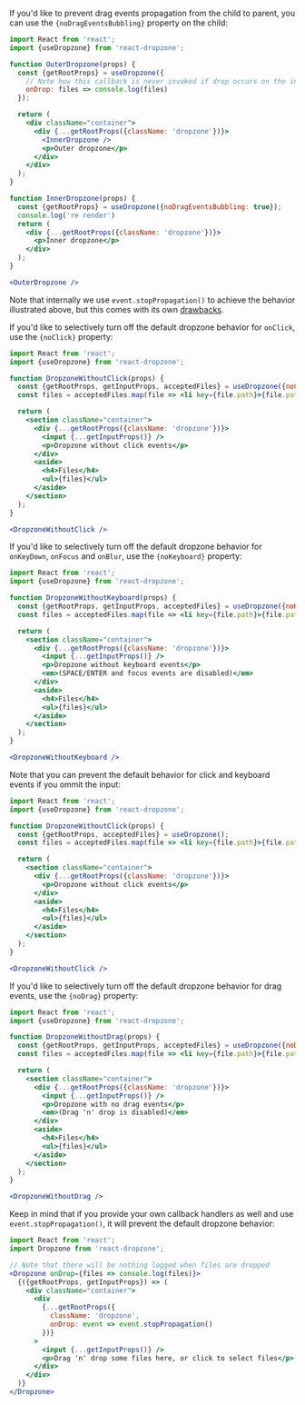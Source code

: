 If you'd like to prevent drag events propagation from the child to parent, you can use the `{noDragEventsBubbling}` property on the child:
```jsx harmony
import React from 'react';
import {useDropzone} from 'react-dropzone';

function OuterDropzone(props) {
  const {getRootProps} = useDropzone({
    // Note how this callback is never invoked if drop occurs on the inner dropzone
    onDrop: files => console.log(files)
  });

  return (
    <div className="container">
      <div {...getRootProps({className: 'dropzone'})}>
        <InnerDropzone />
        <p>Outer dropzone</p>
      </div>
    </div>
  );
}

function InnerDropzone(props) {
  const {getRootProps} = useDropzone({noDragEventsBubbling: true});
  console.log('re render')
  return (
    <div {...getRootProps({className: 'dropzone'})}>
      <p>Inner dropzone</p>
    </div>
  );
}

<OuterDropzone />
```

Note that internally we use `event.stopPropagation()` to achieve the behavior illustrated above, but this comes with its own [drawbacks](https://javascript.info/bubbling-and-capturing#stopping-bubbling).

If you'd like to selectively turn off the default dropzone behavior for `onClick`, use the `{noClick}` property:
```jsx harmony
import React from 'react';
import {useDropzone} from 'react-dropzone';

function DropzoneWithoutClick(props) {
  const {getRootProps, getInputProps, acceptedFiles} = useDropzone({noClick: true});
  const files = acceptedFiles.map(file => <li key={file.path}>{file.path}</li>);

  return (
    <section className="container">
      <div {...getRootProps({className: 'dropzone'})}>
        <input {...getInputProps()} />
        <p>Dropzone without click events</p>
      </div>
      <aside>
        <h4>Files</h4>
        <ul>{files}</ul>
      </aside>
    </section>
  );
}

<DropzoneWithoutClick />
```

If you'd like to selectively turn off the default dropzone behavior for `onKeyDown`, `onFocus` and `onBlur`, use the `{noKeyboard}` property:
```jsx harmony
import React from 'react';
import {useDropzone} from 'react-dropzone';

function DropzoneWithoutKeyboard(props) {
  const {getRootProps, getInputProps, acceptedFiles} = useDropzone({noKeyboard: true});
  const files = acceptedFiles.map(file => <li key={file.path}>{file.path}</li>);

  return (
    <section className="container">
      <div {...getRootProps({className: 'dropzone'})}>
        <input {...getInputProps()} />
        <p>Dropzone without keyboard events</p>
        <em>(SPACE/ENTER and focus events are disabled)</em>
      </div>
      <aside>
        <h4>Files</h4>
        <ul>{files}</ul>
      </aside>
    </section>
  );
}

<DropzoneWithoutKeyboard />
```

Note that you can prevent the default behavior for click and keyboard events if you ommit the input:
```jsx harmony
import React from 'react';
import {useDropzone} from 'react-dropzone';

function DropzoneWithoutClick(props) {
  const {getRootProps, acceptedFiles} = useDropzone();
  const files = acceptedFiles.map(file => <li key={file.path}>{file.path}</li>);

  return (
    <section className="container">
      <div {...getRootProps({className: 'dropzone'})}>
        <p>Dropzone without click events</p>
      </div>
      <aside>
        <h4>Files</h4>
        <ul>{files}</ul>
      </aside>
    </section>
  );
}

<DropzoneWithoutClick />
```

If you'd like to selectively turn off the default dropzone behavior for drag events, use the `{noDrag}` property:
```jsx harmony
import React from 'react';
import {useDropzone} from 'react-dropzone';

function DropzoneWithoutDrag(props) {
  const {getRootProps, getInputProps, acceptedFiles} = useDropzone({noDrag: true});
  const files = acceptedFiles.map(file => <li key={file.path}>{file.path}</li>);

  return (
    <section className="container">
      <div {...getRootProps({className: 'dropzone'})}>
        <input {...getInputProps()} />
        <p>Dropzone with no drag events</p>
        <em>(Drag 'n' drop is disabled)</em>
      </div>
      <aside>
        <h4>Files</h4>
        <ul>{files}</ul>
      </aside>
    </section>
  );
}

<DropzoneWithoutDrag />
```

Keep in mind that if you provide your own callback handlers as well and use `event.stopPropagation()`, it will prevent the default dropzone behavior:
```jsx harmony
import React from 'react';
import Dropzone from 'react-dropzone';

// Note that there will be nothing logged when files are dropped
<Dropzone onDrop={files => console.log(files)}>
  {({getRootProps, getInputProps}) => (
    <div className="container">
      <div
        {...getRootProps({
          className: 'dropzone',
          onDrop: event => event.stopPropagation()
        })}
      >
        <input {...getInputProps()} />
        <p>Drag 'n' drop some files here, or click to select files</p>
      </div>
    </div>
  )}
</Dropzone>
```
